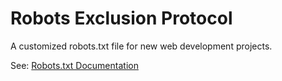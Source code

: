 # Robots Exclusion Protocol

A customized robots.txt file for new web development projects.

See: [Robots.txt Documentation](http://www.robotstxt.org/robotstxt.html)
